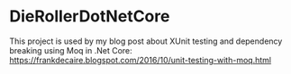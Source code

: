 # DieRollerDotNetCore
This project is used by my blog post about XUnit testing and dependency breaking using Moq in .Net Core: https://frankdecaire.blogspot.com/2016/10/unit-testing-with-moq.html
